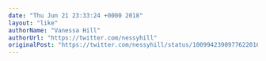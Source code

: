 ```yaml
---
date: "Thu Jun 21 23:33:24 +0000 2018"
layout: "like"
authorName: "Vanessa Hill"
authorUrl: "https://twitter.com/nessyhill"
originalPost: "https://twitter.com/nessyhill/status/1009942390977622016"
---
```

